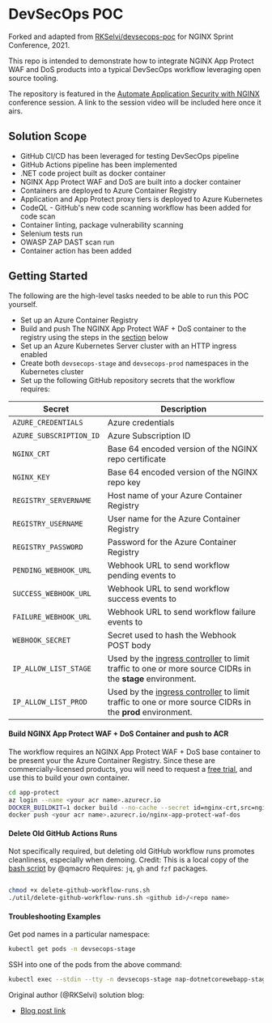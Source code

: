 # DevSecOps POC
Forked and adapted from [RKSelvi/devsecops-poc](https://github.com/RKSelvi/devsecops-poc) for NGINX Sprint Conference, 2021.

This repo is intended to demonstrate how to integrate NGINX App Protect WAF and DoS products into a typical DevSecOps workflow leveraging open source tooling.

The repository is featured in the [Automate Application Security with NGINX](https://www.nginx.com/blog/demoing-nginx-at-sprint-2-0/#automate) conference session. A link to the session video will be included here once it airs.


## Solution Scope

- GitHub CI/CD has been leveraged for testing DevSecOps pipeline
- GitHub Actions pipeline has been implemented
- .NET code project built as docker container
- NGINX App Protect WAF and DoS are built into a docker container
- Containers are deployed to Azure Container Registry
- Application and App Protect proxy tiers is deployed to Azure Kubernetes
- CodeQL - GitHub's new code scanning workflow has been added for code scan
- Container linting, package vulnerability scanning
- Selenium tests run
- OWASP ZAP DAST scan run
- Container action has been added

## Getting Started

The following are the high-level tasks needed to be able to run this POC yourself.

- Set up an Azure Container Registry
- Build and push The NGINX App Protect WAF + DoS container to the registry using the steps in the [section](#build-nap-waf-dos-container-and-push-to-acr) below
- Set up an Azure Kubernetes Server cluster with an HTTP ingress enabled
- Create both `devsecops-stage` and `devsecops-prod` namespaces in the Kubernetes cluster
- Set up the following GitHub repository secrets that the workflow requires:

| Secret                    | Description                                           |
|---------------------------|-------------------------------------------------------|
| `AZURE_CREDENTIALS`       | Azure credentials                                     |
| `AZURE_SUBSCRIPTION_ID`   | Azure Subscription ID                                 |
| `NGINX_CRT`               | Base 64 encoded version of the NGINX repo certificate |
| `NGINX_KEY`               | Base 64 encoded version of the NGINX repo key         |
| `REGISTRY_SERVERNAME`     | Host name of your Azure Container Registry            |
| `REGISTRY_USERNAME`       | User name for the Azure Container Registry            |
| `REGISTRY_PASSWORD`       | Password for the Azure Container Registry             |
| `PENDING_WEBHOOK_URL`     | Webhook URL to send workflow pending events to        |
| `SUCCESS_WEBHOOK_URL`     | Webhook URL to send workflow success events to        |
| `FAILURE_WEBHOOK_URL`     | Webhook URL to send workflow failure events to        |
| `WEBHOOK_SECRET`          | Secret used to hash the Webhook POST body             |
| `IP_ALLOW_LIST_STAGE`           | Used by the [ingress controller](https://kubernetes.github.io/ingress-nginx/user-guide/nginx-configuration/annotations/#whitelist-source-range) to limit traffic to one or more source CIDRs in the **stage** environment.|
| `IP_ALLOW_LIST_PROD`           | Used by the [ingress controller](https://kubernetes.github.io/ingress-nginx/user-guide/nginx-configuration/annotations/#whitelist-source-range) to limit traffic to one or more source CIDRs in the **prod** environment.|


#### Build NGINX App Protect WAF + DoS Container and push to ACR
The workflow requires an NGINX App Protect WAF + DoS base container to be present your the Azure Container Registry. Since these are commercially-licensed products, you will need to request a [free trial](https://www.nginx.com/free-trial-request/), and use this to build your own container.

``` bash
cd app-protect
az login --name <your acr name>.azurecr.io
DOCKER_BUILDKIT=1 docker build --no-cache --secret id=nginx-crt,src=nginx-repo.crt --secret id=nginx-key,src=nginx-repo.key -t <your acr name>.azurecr.io/nginx-app-protect-waf-dos:3.4 -t <your acr name>.azurecr.io/nginx-app-protect-waf-dos:latest -f Base-Dockerfile .
docker push <your acr name>.azurecr.io/nginx-app-protect-waf-dos
```

#### Delete Old GitHub Actions Runs
Not specifically required, but deleting old GitHub workflow runs promotes cleanliness, especially when demoing.
Credit: This is a local copy of the [bash script](https://github.com/qmacro/dotfiles/blob/230c6df494f239e9d1762794943847816e1b7c32/scripts/dwr) by @qmacro
Requires: `jq`, `gh` and `fzf` packages.

``` bash

chmod +x delete-github-workflow-runs.sh
./util/delete-github-workflow-runs.sh <github id>/<repo name>
```

#### Troubleshooting Examples

Get pod names in a particular namespace:
``` bash
kubectl get pods -n devsecops-stage
```

SSH into one of the pods from the above command:
``` bash
kubectl exec --stdin --tty -n devsecops-stage nap-dotnetcorewebapp-stage-84dbbb5bbf-7xffw -- /bin/bash
```

Original author (@RKSelvi) solution blog:
- [Blog post link](https://www.ais.com/devsecops-with-github-actions/)
